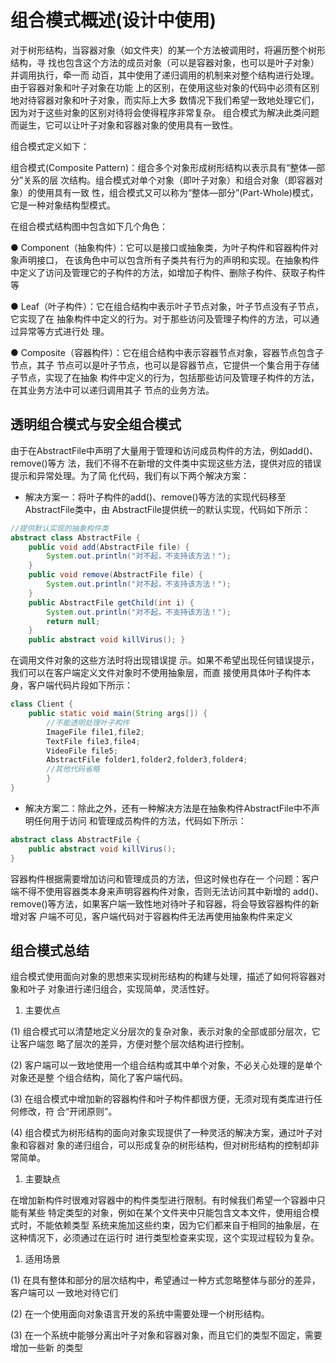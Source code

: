 # 组合模式概述(设计中使用)
对于树形结构，当容器对象（如文件夹）的某一个方法被调用时，将遍历整个树形结构，寻 找也包含这个方法的成员对象（可以是容器对象，也可以是叶子对象）并调用执行，牵一而 动百，其中使用了递归调用的机制来对整个结构进行处理。由于容器对象和叶子对象在功能 上的区别，在使用这些对象的代码中必须有区别地对待容器对象和叶子对象，而实际上大多 数情况下我们希望一致地处理它们，因为对于这些对象的区别对待将会使得程序非常复杂。 组合模式为解决此类问题而诞生，它可以让叶子对象和容器对象的使用具有一致性。

组合模式定义如下：

组合模式(Composite Pattern)：组合多个对象形成树形结构以表示具有“整体—部分”关系的层 次结构。组合模式对单个对象（即叶子对象）和组合对象（即容器对象）的使用具有一致 性，组合模式又可以称为“整体—部分”(Part-Whole)模式，它是一种对象结构型模式。


在组合模式结构图中包含如下几个角色：

● Component（抽象构件）：它可以是接口或抽象类，为叶子构件和容器构件对象声明接口， 在该角色中可以包含所有子类共有行为的声明和实现。在抽象构件中定义了访问及管理它的子构件的方法，如增加子构件、删除子构件、获取子构件等

● Leaf（叶子构件）：它在组合结构中表示叶子节点对象，叶子节点没有子节点，它实现了在 抽象构件中定义的行为。对于那些访问及管理子构件的方法，可以通过异常等方式进行处 理。

● Composite（容器构件）：它在组合结构中表示容器节点对象，容器节点包含子节点，其子 节点可以是叶子节点，也可以是容器节点，它提供一个集合用于存储子节点，实现了在抽象 构件中定义的行为，包括那些访问及管理子构件的方法，在其业务方法中可以递归调用其子 节点的业务方法。

## 透明组合模式与安全组合模式
由于在AbstractFile中声明了大量用于管理和访问成员构件的方法，例如add()、remove()等方 法，我们不得不在新增的文件类中实现这些方法，提供对应的错误提示和异常处理。为了简 化代码，我们有以下两个解决方案：

- 解决方案一：将叶子构件的add()、remove()等方法的实现代码移至AbstractFile类中，由 AbstractFile提供统一的默认实现，代码如下所示：

```java
//提供默认实现的抽象构件类 
abstract class AbstractFile { 
    public void add(AbstractFile file) { 
        System.out.println("对不起，不支持该方法！"); 
    }
    public void remove(AbstractFile file) { 
        System.out.println("对不起，不支持该方法！"); 
    }
    public AbstractFile getChild(int i) { 
        System.out.println("对不起，不支持该方法！"); 
        return null;
    }
    public abstract void killVirus(); }
```
在调用文件对象的这些方法时将出现错误提 示。如果不希望出现任何错误提示，我们可以在客户端定义文件对象时不使用抽象层，而直 接使用具体叶子构件本身，客户端代码片段如下所示：

```java
class Client {
    public static void main(String args[]) { 
        //不能透明处理叶子构件 
        ImageFile file1,file2; 
        TextFile file3,file4; 
        VideoFile file5; 
        AbstractFile folder1,folder2,folder3,folder4;
        //其他代码省略
        }
}

```

- 解决方案二：除此之外，还有一种解决方法是在抽象构件AbstractFile中不声明任何用于访问 和管理成员构件的方法，代码如下所示：
```java
abstract class AbstractFile { 
    public abstract void killVirus();
}
```

容器构件根据需要增加访问和管理成员的方法，但这时候也存在一 个问题：客户端不得不使用容器类本身来声明容器构件对象，否则无法访问其中新增的 add()、remove()等方法，如果客户端一致性地对待叶子和容器，将会导致容器构件的新增对客 户端不可见，客户端代码对于容器构件无法再使用抽象构件来定义

## 组合模式总结
组合模式使用面向对象的思想来实现树形结构的构建与处理，描述了如何将容器对象和叶子 对象进行递归组合，实现简单，灵活性好。

1. 主要优点

(1) 组合模式可以清楚地定义分层次的复杂对象，表示对象的全部或部分层次，它让客户端忽 略了层次的差异，方便对整个层次结构进行控制。

(2) 客户端可以一致地使用一个组合结构或其中单个对象，不必关心处理的是单个对象还是整 个组合结构，简化了客户端代码。

(3) 在组合模式中增加新的容器构件和叶子构件都很方便，无须对现有类库进行任何修改，符 合“开闭原则”。

(4) 组合模式为树形结构的面向对象实现提供了一种灵活的解决方案，通过叶子对象和容器对 象的递归组合，可以形成复杂的树形结构，但对树形结构的控制却非常简单。

1. 主要缺点

在增加新构件时很难对容器中的构件类型进行限制。有时候我们希望一个容器中只能有某些 特定类型的对象，例如在某个文件夹中只能包含文本文件，使用组合模式时，不能依赖类型 系统来施加这些约束，因为它们都来自于相同的抽象层，在这种情况下，必须通过在运行时 进行类型检查来实现，这个实现过程较为复杂。

1. 适用场景

(1) 在具有整体和部分的层次结构中，希望通过一种方式忽略整体与部分的差异，客户端可以 一致地对待它们

(2) 在一个使用面向对象语言开发的系统中需要处理一个树形结构。

(3) 在一个系统中能够分离出叶子对象和容器对象，而且它们的类型不固定，需要增加一些新 的类型
